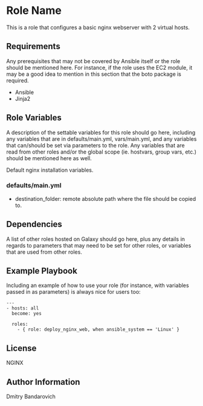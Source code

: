 Role Name
=========

This is a role that configures a basic nginx webserver with 2 virtual hosts.

Requirements
------------

Any prerequisites that may not be covered by Ansible itself or the role should be mentioned here. For instance, if the role uses the EC2 module, it may be a good idea to mention in this section that the boto package is required.

* Ansible
* Jinja2

Role Variables
--------------

A description of the settable variables for this role should go here, including any variables that are in defaults/main.yml, vars/main.yml, and any variables that can/should be set via parameters to the role. Any variables that are read from other roles and/or the global scope (ie. hostvars, group vars, etc.) should be mentioned here as well.

Default nginx installation variables.

### defaults/main.yml
* destination_folder: remote absolute path where the file should be copied to.


Dependencies
------------

A list of other roles hosted on Galaxy should go here, plus any details in regards to parameters that may need to be set for other roles, or variables that are used from other roles.

Example Playbook
----------------

Including an example of how to use your role (for instance, with variables passed in as parameters) is always nice for users too:

    ---
    - hosts: all
      become: yes

      roles:
        - { role: deploy_nginx_web, when ansible_system == 'Linux' }

License
-------

NGINX

Author Information
------------------

Dmitry Bandarovich
